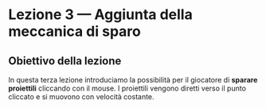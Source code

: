 # Lezione 3 — Aggiunta della meccanica di sparo

## Obiettivo della lezione

In questa terza lezione introduciamo la possibilità per il giocatore di **sparare proiettili** cliccando con il mouse.
I proiettili vengono diretti verso il punto cliccato e si muovono con velocità costante.


